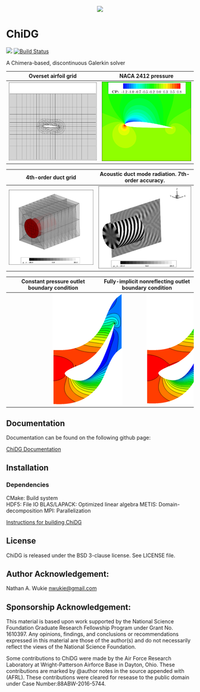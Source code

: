 
<p align="center">
    <img src=/doc/figures/chidg_logo_small.png?raw=true />
</p>


# ChiDG

[![][license img]][license]
[![Build Status](https://travis-ci.org/nwukie/ChiDG.svg?branch=master)](https://travis-ci.org/nwukie/ChiDG)

A Chimera-based, discontinuous Galerkin solver


Overset airfoil grid                              |  NACA 2412 pressure
:------------------------------------------------:|:------------------------------------------------------:
![](doc/figures/naca2412_A4p0_straight_grid.png)  |     ![](doc/figures/naca2412_M0p2_A4p0_cpcontour_P3.png)



4th-order duct grid                               |  Acoustic duct mode radiation. 7th-order accuracy.
:------------------------------------------------:|:------------------------------------------------------:
![](doc/figures/munt_duct_grid.png)               |     ![](doc/figures/mode91_3dview.png)  



Constant pressure outlet boundary condition       |  Fully-implicit nonreflecting outlet boundary condition
:------------------------------------------------:|:-------------------------------------------------------:
<img src="doc/figures/aachen_turbine_reflectingbc.png" hspace="118pt"/> |   <img src="doc/figures/aachen_turbine_nonreflectingbc.png" hspace="118pt"/>





## Documentation

Documentation can be found on the following github page:

[ChiDG Documentation](https://nwukie.github.io/ChiDG/ )











## Installation

### Dependencies

CMake: Build system  
HDF5: File IO
BLAS/LAPACK: Optimized linear algebra
METIS: Domain-decomposition
MPI: Parallelization

[Instructions for building ChiDG](http://nwukie.github.io/ChiDG/getting_started/getting_started.html#build-from-source )





## License
ChiDG is released under the BSD 3-clause license. See LICENSE file.



## Author Acknowledgement:
Nathan A. Wukie   <nwukie@gmail.com>



## Sponsorship Acknowledgement:
This material is based upon work supported by the National Science Foundation Graduate 
Research Fellowship Program under Grant No. 1610397. Any opinions, findings, and 
conclusions or recommendations expressed in this material are those of the author(s) 
and do not necessarily reflect the views of the National Science Foundation.


Some contributions to ChiDG were made by the Air Force Research Laboratory at Wright-Patterson Airforce 
Base in Dayton, Ohio. These contributions are marked by @author notes in the source appended with (AFRL).
These contributions were cleared for resease to the public domain under Case Number:88ABW-2016-5744.









[license]:LICENSE
[license img]:https://img.shields.io/badge/license-BSD%203--clause-blue.svg
























































